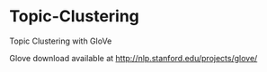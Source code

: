# Topic-Clustering
Topic Clustering with GloVe

Glove download available at http://nlp.stanford.edu/projects/glove/
